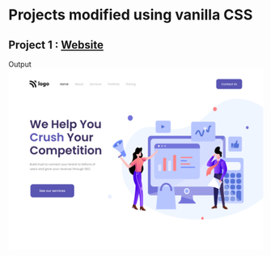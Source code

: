 # Projects modified using vanilla CSS

## Project 1 : [Website](https://swapnil-week3-project1.netlify.app/ "Project 1 preview on netlify")

Output  ![Preview Project 1](https://github.com/swapnilJain1/HTML-CSS-practice/blob/main/Week%2003/Project%2001/output.png?raw=true)

